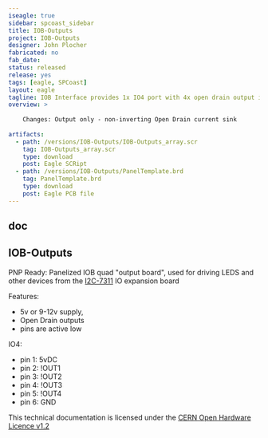 ```yaml
---
iseagle: true
sidebar: spcoast_sidebar
title: IOB-Outputs
project: IOB-Outputs
designer: John Plocher
fabricated: no
fab_date: 
status: released
release: yes
tags: [eagle, SPCoast]
layout: eagle
tagline: IOB Interface provides 1x IO4 port with 4x open drain output i/o lines.
overview: >
    
    Changes: Output only - non-inverting Open Drain current sink
    
artifacts:
  - path: /versions/IOB-Outputs/IOB-Outputs_array.scr
    tag: IOB-Outputs_array.scr
    type: download
    post: Eagle SCRipt
  - path: /versions/IOB-Outputs/PanelTemplate.brd
    tag: PanelTemplate.brd
    type: download
    post: Eagle PCB file
---
```


## doc

## IOB-Outputs


PNP Ready: Panelized IOB quad "output board", used for driving LEDS and other devices from the [I2C-7311](/pages/I2C-7311) IO expansion board

Features:

* 5v or 9-12v supply,
* Open Drain outputs
* pins are active low

IO4:

* pin 1: 5vDC
* pin 2: !OUT1
* pin 3: !OUT2
* pin 4: !OUT3
* pin 5: !OUT4
* pin 6: GND





This technical documentation is licensed under the [CERN Open Hardware Licence v1.2](http://www.ohwr.org/attachments/2388/cern_ohl_v_1_2.txt)
